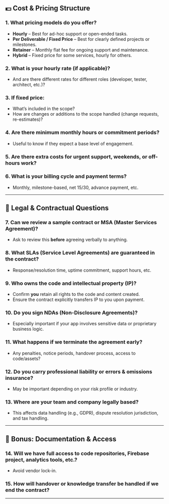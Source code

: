 ## 💵 **Cost & Pricing Structure**

### 1. **What pricing models do you offer?**

* **Hourly** – Best for ad-hoc support or open-ended tasks.
* **Per Deliverable / Fixed Price** – Best for clearly defined projects or milestones.
* **Retainer** – Monthly flat fee for ongoing support and maintenance.
* **Hybrid** – Fixed price for some services, hourly for others.

### 2. **What is your hourly rate (if applicable)?**

* And are there different rates for different roles (developer, tester, architect, etc.)?

### 3. **If fixed price:**

* What’s included in the scope?
* How are changes or additions to the scope handled (change requests, re-estimates)?

### 4. **Are there minimum monthly hours or commitment periods?**

* Useful to know if they expect a base level of engagement.

### 5. **Are there extra costs for urgent support, weekends, or off-hours work?**

### 6. **What is your billing cycle and payment terms?**

* Monthly, milestone-based, net 15/30, advance payment, etc.

---

## 📜 **Legal & Contractual Questions**

### 7. **Can we review a sample contract or MSA (Master Services Agreement)?**

* Ask to review this **before** agreeing verbally to anything.

### 8. **What SLAs (Service Level Agreements) are guaranteed in the contract?**

* Response/resolution time, uptime commitment, support hours, etc.

### 9. **Who owns the code and intellectual property (IP)?**

* Confirm **you** retain all rights to the code and content created.
* Ensure the contract explicitly transfers IP to you upon payment.

### 10. **Do you sign NDAs (Non-Disclosure Agreements)?**

* Especially important if your app involves sensitive data or proprietary business logic.

### 11. **What happens if we terminate the agreement early?**

* Any penalties, notice periods, handover process, access to code/assets?

### 12. **Do you carry professional liability or errors & omissions insurance?**

* May be important depending on your risk profile or industry.

### 13. **Where are your team and company legally based?**

* This affects data handling (e.g., GDPR), dispute resolution jurisdiction, and tax handling.

---

## 📁 **Bonus: Documentation & Access**

### 14. **Will we have full access to code repositories, Firebase project, analytics tools, etc.?**

* Avoid vendor lock-in.

### 15. **How will handover or knowledge transfer be handled if we end the contract?**

---
